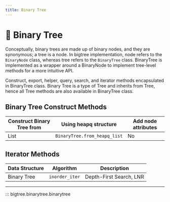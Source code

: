 ```yaml
---
title: Binary Tree
---
```


# 🎄 Binary Tree

Conceptually, binary trees are made up of binary nodes, and they are synonymous; a tree is a node. In bigtree
implementation, node refers to the `BinaryNode` class, whereas tree refers to the `BinaryTree` class. BinaryTree is
implemented as a wrapper around a BinaryNode to implement tree-level methods for a more intuitive API.

Construct, export, helper, query, search, and iterator methods encapsulated in BinaryTree class. Binary Tree is a type
of Tree and inherits from Tree, hence all Tree methods are also available in BinaryTree class.

## Binary Tree Construct Methods

| Construct Binary Tree from | Using heapq structure        | Add node attributes |
|----------------------------|------------------------------|---------------------|
| List                       | `BinaryTree.from_heapq_list` | No                  |

## Iterator Methods

| Data Structure | Algorithm      | Description             |
|----------------|----------------|-------------------------|
| Binary Tree    | `inorder_iter` | Depth-First Search, LNR |

-----
::: bigtree.binarytree.binarytree
